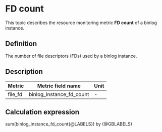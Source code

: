 # FD count

This topic describes the resource monitoring metric **FD count** of a binlog instance.

## Definition

The number of file descriptors (FDs) used by a binlog instance.

## Description

| **Metric** |   **Metric field name**    | **Unit** |
|---------|---------------|----------|
| file_fd     | binlog_instance_fd_count | -    |

## Calculation expression

sum(binlog_instance_fd_count{@LABELS}) by (@GBLABELS)
